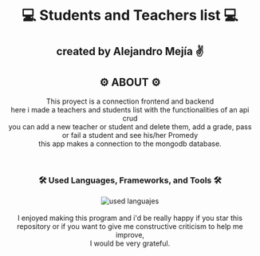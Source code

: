 <div align="center">
  <h1>💻 Students and Teachers list 💻</h1>
  <h2>created by Alejandro Mejía ✌️</h2>
</div>

<div align="center">
  <h2>⚙️ ABOUT ⚙️</h2>
  <p>This proyect is a connection frontend and backend<br>
  here i made a teachers and students list with the functionalities of an api crud<br>
  you can add a new teacher or student and delete them, add a grade, pass or fail a student and see his/her Promedy<br>
  this app makes a connection to the mongodb database.</p>
</div>
<br>
<div align="center">
  <h3> 🛠️ <strong> Used Languages, Frameworks, and Tools </strong> 🛠️</h3>
  <img src="https://skillicons.dev/icons?i=python,mongodb,fastapi,git,github,html,css,js" alt="used languajes"/>
</div>
<br>
<div align="center">
  I enjoyed making this program and i'd be really happy if you star this<br>
  repository or if you want to give me constructive criticism to help me improve, <br>
  I would be very grateful.<br>
</div>
